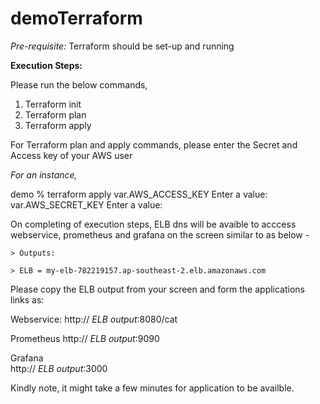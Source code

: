 # demoTerraform

*Pre-requisite:* Terraform should be set-up and running

__Execution Steps:__

Please run the below commands, 

1) Terraform init
2) Terraform plan
3) Terraform apply

For Terraform plan and apply commands, please enter the Secret and Access key of your AWS user

_For an instance,_

demo % terraform apply
var.AWS_ACCESS_KEY
  Enter a value: <access key>
var.AWS_SECRET_KEY
  Enter a value: <secret key>
  
On completing of execution steps, ELB dns will be avaible to acccess webservice, prometheus and grafana on the screen similar to as below -
```
> Outputs:

> ELB = my-elb-782219157.ap-southeast-2.elb.amazonaws.com
```
Please copy the ELB output from your screen and form the applications links as:

 Webservice:
 http:// _ELB output_:8080/cat
  
 Prometheus
 http:// _ELB output_:9090
  
 Grafana   
 http:// _ELB output_:3000

 Kindly note, it might take a few minutes for application to be availble.
